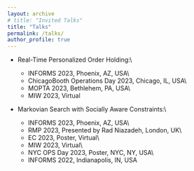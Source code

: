 ```yaml
---
layout: archive
# title: "Invited Talks"
title: "Talks"
permalink: /talks/
author_profile: true
---
```

<!-- 
{% if site.talkmap_link == true %}

 <p style="text-decoration:underline;"><a href="/talkmap.html">See a map of all the places I've given a talk!</a></p>

{% endif %}

{% for post in site.talks reversed %}
  {% include archive-single-talk.html %}
{% endfor %} -->


<!-- * Fair Markovian Search, Informs 22, Indianapolis, IN, USA -->

* Real-Time Personalized Order Holding:\
  * INFORMS 2023, Phoenix, AZ, USA\
  * ChicagoBooth Operations Day 2023, Chicago, IL, USA\
  * MOPTA 2023, Bethlehem, PA, USA\
  * MIW 2023, Virtual


* Markovian Search with Socially Aware Constraints:\
  * INFORMS 2023, Phoenix, AZ, USA\
  * RMP 2023, Presented by Rad Niazadeh, London, UK\
  * EC 2023, Poster, Virtual\
  * MIW 2023, Virtual\
  * NYC OPS Day 2023, Poster, NYC, NY, USA\
  * INFORMS 2022, Indianapolis, IN, USA
